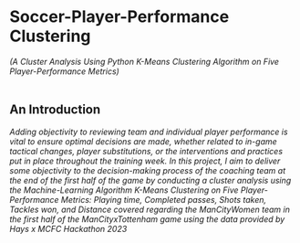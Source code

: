 # Soccer-Player-Performance Clustering
<i>(A Cluster Analysis Using Python K-Means Clustering Algorithm on Five Player-Performance Metrics)</i>
<br>
<br>

## An Introduction
<i>Adding objectivity to reviewing team and individual player performance is vital to ensure optimal decisions are made, whether related to in-game tactical changes, player substitutions, or the interventions and practices put in place throughout the training week.
In this project, I aim to deliver some objectivity to the decision-making process of the coaching team at the end of the first half of the game by conducting a cluster analysis using the Machine-Learning Algorithm K-Means Clustering on Five Player-Performance Metrics: Playing time, Completed passes, Shots taken, Tackles won, and Distance covered regarding the ManCityWomen team in the first half of the ManCityxTottenham game using the data provided by Hays x MCFC Hackathon 2023</i>
